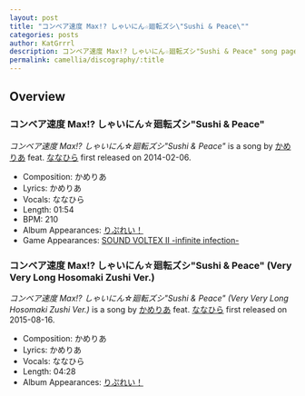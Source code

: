```yaml
---
layout: post
title: "コンベア速度 Max!? しゃいにん☆廻転ズシ\"Sushi & Peace\""
categories: posts
author: KatGrrrl
description: コンベア速度 Max!? しゃいにん☆廻転ズシ"Sushi & Peace" song page
permalink: camellia/discography/:title
---
```


## Overview

### コンベア速度 Max!? しゃいにん☆廻転ズシ"Sushi & Peace"

*コンベア速度 Max!? しゃいにん☆廻転ズシ"Sushi & Peace"* is a song by [かめりあ](/camellia) feat. [ななひら](#) first released on 2014-02-06.

* Composition: かめりあ
* Lyrics: かめりあ
* Vocals: ななひら
* Length: 01:54
* BPM: 210
* Album Appearances: [りぷれい！](/camellia/albums/Replay)
* Game Appearances: [SOUND VOLTEX II -infinite infection-](https://remywiki.com/AC_SDVX_II)

### コンベア速度 Max!? しゃいにん☆廻転ズシ"Sushi & Peace" (Very Very Long Hosomaki Zushi Ver.)

*コンベア速度 Max!? しゃいにん☆廻転ズシ"Sushi & Peace" (Very Very Long Hosomaki Zushi Ver.)* is a song by [かめりあ](/camellia) feat. [ななひら](#) first released on 2015-08-16.

* Composition: かめりあ
* Lyrics: かめりあ
* Vocals: ななひら
* Length: 04:28
* Album Appearances: [りぷれい！](/camellia/albums/Replay)
